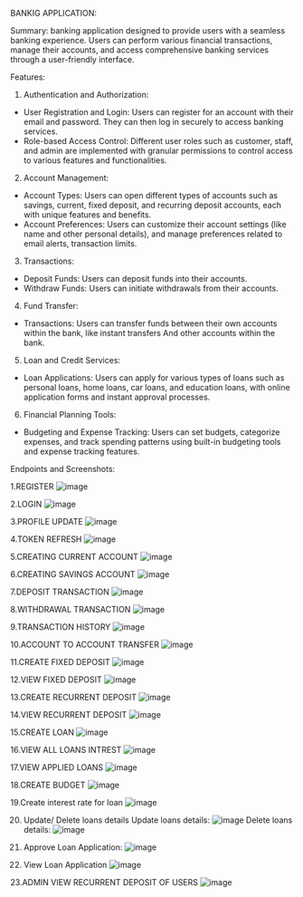 BANKIG APPLICATION:                                                        

Summary:
      banking application designed to provide users with a seamless banking experience. Users can perform various financial transactions, manage their accounts, and access comprehensive banking services through a user-friendly interface.

Features:
1.	Authentication and Authorization:
-	User Registration and Login: Users can register for an account with their email and password. They can then log in securely to access banking services.
-	Role-based Access Control: Different user roles such as customer, staff, and admin are implemented with granular permissions to control access to various features and functionalities.
2.	Account Management:
-	Account Types: Users can open different types of accounts such as savings, current, fixed deposit, and recurring deposit accounts, each with unique features and benefits.
-	Account Preferences: Users can customize their account settings (like name and other personal details), and manage preferences related to email alerts, transaction limits.
3.	Transactions:
-	Deposit Funds: Users can deposit funds into their accounts.
-	Withdraw Funds: Users can initiate withdrawals from their accounts.
4.	Fund Transfer:
- Transactions: Users can transfer funds between their own accounts within the bank, like instant transfers And other accounts within the bank.
5.	Loan and Credit Services:
-	Loan Applications: Users can apply for various types of loans such as personal loans, home loans, car loans, and education loans, with online application forms and instant approval processes.
6.	Financial Planning Tools:
-	Budgeting and Expense Tracking: Users can set budgets, categorize expenses, and track spending patterns using built-in budgeting tools and expense tracking features.

Endpoints and Screenshots:

1.REGISTER
![image](https://github.com/sonuyb/banksystem/assets/125265362/52dc52af-ac2e-410f-a60f-047f7697294b)

2.LOGIN
![image](https://github.com/sonuyb/banksystem/assets/125265362/ea69bbfd-0b06-4113-8a75-8c802c18dc07)

3.PROFILE UPDATE
![image](https://github.com/sonuyb/banksystem/assets/125265362/6dbf3ac9-194f-43ba-aa28-24bfeb2d9c02)

4.TOKEN REFRESH
![image](https://github.com/sonuyb/banksystem/assets/125265362/12f7833e-0afe-4c19-a738-2edd38091f4a)

5.CREATING CURRENT ACCOUNT
![image](https://github.com/sonuyb/banksystem/assets/125265362/18fb35c2-6d65-4a35-ada9-1712ad627c80)

6.CREATING SAVINGS ACCOUNT
![image](https://github.com/sonuyb/banksystem/assets/125265362/d9a2c895-77f6-4854-880e-9393aaa1b9f6)

7.DEPOSIT TRANSACTION
![image](https://github.com/sonuyb/banksystem/assets/125265362/29e4ca55-4a17-43a3-8bfc-81535af28294)

8.WITHDRAWAL TRANSACTION
![image](https://github.com/sonuyb/banksystem/assets/125265362/2b7aa01f-1470-46bb-b6ca-923ec0dcf5f9)

9.TRANSACTION HISTORY
![image](https://github.com/sonuyb/banksystem/assets/125265362/6d621f5a-7984-4363-a426-a3e8e7eb14ad)

10.ACCOUNT TO ACCOUNT TRANSFER
![image](https://github.com/sonuyb/banksystem/assets/125265362/dbd8bb95-8b56-48e5-8160-5173674d7ccb)

11.CREATE FIXED DEPOSIT
![image](https://github.com/sonuyb/banksystem/assets/125265362/8506f2eb-c2bd-4777-86f8-4ab045663685)

12.VIEW FIXED DEPOSIT
![image](https://github.com/sonuyb/banksystem/assets/125265362/4c4e0c70-44cc-4270-8997-57f23477e1a4)

13.CREATE RECURRENT DEPOSIT
![image](https://github.com/sonuyb/banksystem/assets/125265362/e3a1d70e-1f5c-47c5-96e4-6967d8c555c9)

14.VIEW RECURRENT DEPOSIT
![image](https://github.com/sonuyb/banksystem/assets/125265362/97c4f0b9-4718-4407-ac90-93fcdc327712)

15.CREATE LOAN
![image](https://github.com/sonuyb/banksystem/assets/125265362/31f8580a-4e37-49e1-a294-74285572261c)

16.VIEW ALL LOANS INTREST
![image](https://github.com/sonuyb/banksystem/assets/125265362/0c158cf9-39c3-49eb-a36c-cbc9b885659d)

17.VIEW APPLIED LOANS
![image](https://github.com/sonuyb/banksystem/assets/125265362/23d578bd-32ae-45ac-af1e-225e3a860284)

18.CREATE BUDGET
![image](https://github.com/sonuyb/banksystem/assets/125265362/fea4377c-fefe-466c-b768-b66014602696)

19.Create interest rate for loan
![image](https://github.com/sonuyb/banksystem/assets/125265362/d80623c9-fb86-4f85-91ac-c70b3bc9e238)

20. Update/ Delete loans details
    Update loans details:
      ![image](https://github.com/sonuyb/banksystem/assets/125265362/fb12ef7a-ae46-4a31-8395-eb2f251474bd)
    Delete loans details:
      ![image](https://github.com/sonuyb/banksystem/assets/125265362/43ea0688-64a9-47e1-a646-82931a0d32a1)

21. Approve Loan Application:
![image](https://github.com/sonuyb/banksystem/assets/125265362/c58d4707-5246-46dd-a753-5e698f9e4053)

22. View Loan Application
![image](https://github.com/sonuyb/banksystem/assets/125265362/e3b5e7c4-1b09-46c3-ad4d-649654a48c9f)

23.ADMIN VIEW RECURRENT DEPOSIT OF USERS
![image](https://github.com/sonuyb/banksystem/assets/125265362/0cfe749b-eb08-486a-bacc-6282e80aa698)










